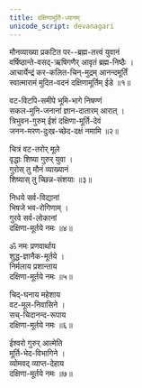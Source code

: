 ```yaml
---
title: दक्षिणामूर्ति-ध्यानम्
unicode_script: devanagari
---
```


मौनव्याख्या प्रकटित पर--ब्रह्म-तत्त्वं युवानं  
वर्षिष्ठान्ते-वसद्-ऋषिगणैर् आवृतं ब्रह्म-निष्ठैः ।  
आचार्येन्द्रं कर-कलित-चिन्-मुद्रम् आनन्दमूर्तिं  
स्वात्मारामं मुदित-वदनं दक्षिणामूर्तिम् ईडे ॥१॥

वट-विटपि-समीपे भूमि-भागे निषण्णं  
सकल-मुनि-जनानां ज्ञान-दातारम् आरात् ।  
त्रिभुवन-गुरुम् ईशं दक्षिणा-मूर्ति-देवं  
जनन-मरण-दुःख-च्छेद-दक्षं नमामि ॥२॥

चित्रं वट-तरोर् मूले  
वृद्धाः शिष्या गुरुर् युवा ।  
गुरोस् तु मौनं व्याख्यानं  
शिष्यास् तु च्छिन्न-संशयाः ॥३॥

निधये सर्व-विद्यानां  
भिषजे भव-रोगिणाम् ।  
गुरवे सर्व-लोकानां  
दक्षिणा-मूर्तये नमः ॥४॥

ॐ नमः प्रणवार्थाय  
शुद्ध-ज्ञानैक-मूर्तये ।  
निर्मलाय प्रशान्ताय  
दक्षिणा-मूर्तये नमः ॥५॥

चिद्-घनाय महेशाय  
वट-मूल-निवासिने ।  
सच्-चिदानन्द-रूपाय  
दक्षिणा-मूर्तये नमः ॥६॥

ईश्वरो गुरुर् आत्मेति  
मूर्ति-भेद-विभागिने ।  
व्योमवद् व्याप्त-देहाय  
दक्षिणा-मूर्तये नमः ॥७॥

